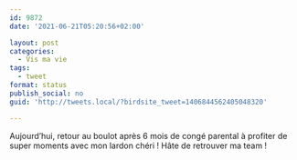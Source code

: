 ```yaml
---
id: 9872
date: '2021-06-21T05:20:56+02:00'

layout: post
categories:
  - Vis ma vie
tags:
  - tweet
format: status
publish_social: no
guid: 'http://tweets.local/?birdsite_tweet=1406844562405048320'

---
```


Aujourd’hui, retour au boulot après 6 mois de congé parental à profiter de super moments avec mon lardon chéri ! Hâte de retrouver ma team !